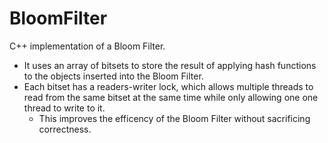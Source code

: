 # BloomFilter
C++ implementation of a Bloom Filter. 

* It uses an array of bitsets to store the result of applying hash functions to the objects inserted into the Bloom Filter. 
* Each bitset has a readers-writer lock, which allows multiple threads to read from the same bitset at the same time while only allowing one one thread to write to it.
  * This improves the efficency of the Bloom Filter without sacrificing correctness.    
